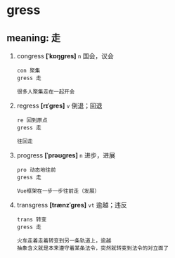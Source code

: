 # gress

## meaning: 走

1. congress **[ˈkɒŋɡres]** `n` 国会，议会

   ```
   con 聚集
   gress 走

   很多人聚集走在一起开会
   ```

2. regress **[rɪˈɡres]** `v` 倒退；回退

   ```
   re 回到原点
   gress 走

   往回走
   ```

3. progress **[ˈprəʊɡres]** `n` 进步，进展

   ```
   pro 动态地往前
   gress 走

   Vue框架在一步一步往前走（发展）
   ```

4. transgress **[trænzˈɡres]** `vt` 逾越；违反

   ```
   trans 转变
   gress 走

   火车走着走着转变到另一条轨道上，逾越
   抽象含义就是本来遵守着某条法令，突然就转变到法令的对立面了
   ```
